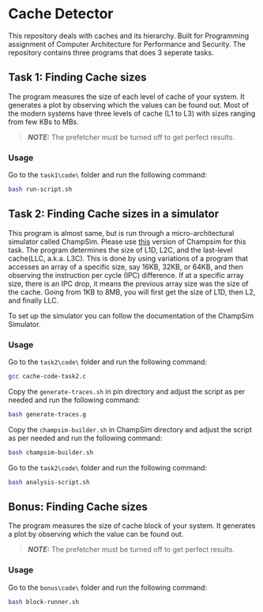 # Cache Detector
This repository deals with caches and its hierarchy. Built for Programming assignment of Computer Architecture for Performance and Security.
The repository contains three programs that does 3 seperate tasks.

## Task 1: Finding Cache sizes
The program measures the size of each level of cache of your system. It generates a plot by observing which the values can be found out. Most of the modern systems have three levels of cache (L1 to L3) with sizes ranging from few KBs to MBs. 
> **_NOTE:_**  The prefetcher must be turned off to get perfect results.

### Usage
Go to the `task1\code\` folder and run the following command:
```bash
bash run-script.sh
```

## Task 2: Finding Cache sizes in a simulator
This program is almost same, but is run through a micro-architectural simulator called ChampSim. Please use [this](https://github.com/rickydebojeet/ChampSim) version of Champsim for this task. The program determines the size of L1D, L2C, and the last-level cache(LLC, a.k.a. L3C). This is done by using variations of a program that accesses an array of a specific size, say 16KB, 32KB, or 64KB, and then observing the instruction per cycle (IPC) difference. If at a specific array size, there is an IPC drop, it means the previous array size was the size of the cache. Going from 1KB to 8MB, you will first get the size of L1D, then L2, and finally LLC.

To set up the simulator you can follow the documentation of the ChampSim Simulator.
### Usage
Go to the `task2\code\` folder and run the following command:
```bash
gcc cache-code-task2.c
```
Copy the `generate-traces.sh` in pin directory and adjust the script as per needed and run the following command:
```bash
bash generate-traces.g
```
Copy the `champsim-builder.sh` in ChampSim directory and adjust the script as per needed and run the following command:
```bash
bash champsim-builder.sh
```
Go to the `task2\code\` folder and run the following command:
```bash
bash analysis-script.sh
```

## Bonus: Finding Cache sizes
The program measures the size of cache block of your system. It generates a plot by observing which the value can be found out.
> **_NOTE:_**  The prefetcher must be turned off to get perfect results.

### Usage
Go to the `bonus\code\` folder and run the following command:
```bash
bash block-runner.sh
```
